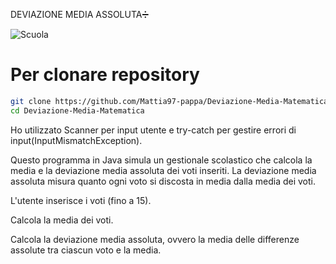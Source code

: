 DEVIAZIONE MEDIA ASSOLUTA➗

![Scuola]([images/diagramma.png](https://www.minimaetmoralia.it/wp/wp-content/uploads/2017/02/voti-richiesti-per-college-inglese-diploma-all-estero.jpg))

# Per clonare  repository



```bash
git clone https://github.com/Mattia97-pappa/Deviazione-Media-Matematica.git
cd Deviazione-Media-Matematica
```

Ho utilizzato Scanner per input utente
e try-catch per gestire errori di input(InputMismatchException).


Questo programma  in Java simula un gestionale scolastico che calcola la media e la deviazione media assoluta dei voti inseriti. La deviazione media assoluta misura quanto ogni voto si discosta in media dalla media dei voti.


L'utente inserisce i voti (fino a 15).

Calcola la media dei voti.

Calcola la deviazione media assoluta, ovvero la media delle differenze assolute tra ciascun voto e la media.


